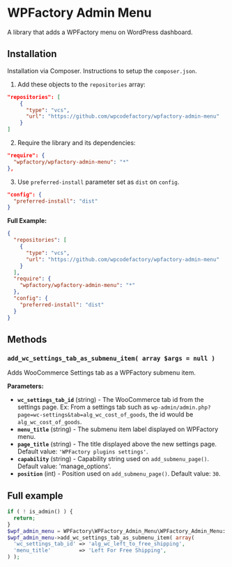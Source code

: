 # WPFactory Admin Menu

A library that adds a WPFactory menu on WordPress dashboard.

## Installation

Installation via Composer. Instructions to setup the `composer.json`.

1. Add these objects to the `repositories` array:

```json
"repositories": [    
    {
      "type": "vcs",
      "url": "https://github.com/wpcodefactory/wpfactory-admin-menu"
    }
]
```

2. Require the library and its dependencies:

```json
"require": {  
  "wpfactory/wpfactory-admin-menu": "*"
},
```

3. Use `preferred-install` parameter set as `dist` on `config`.

```json
"config": {
  "preferred-install": "dist"
}
```

**Full Example:**

```json
{
  "repositories": [        
    {
      "type": "vcs",
      "url": "https://github.com/wpcodefactory/wpfactory-admin-menu"
    }
  ],
  "require": {
    "wpfactory/wpfactory-admin-menu": "*"
  },
  "config": {
    "preferred-install": "dist"
  }
}
```

## Methods

### `add_wc_settings_tab_as_submenu_item( array $args = null )`

Adds WooCommerce Settings tab as a WPFactory submenu item.

**Parameters:**

* **`wc_settings_tab_id`** (string) - The WooCommerce tab id from the settings page. Ex: From a settings tab such as `wp-admin/admin.php?page=wc-settings&tab=alg_wc_cost_of_goods`, the id would be `alg_wc_cost_of_goods`.
* **`menu_title`** (string) - The submenu item label displayed on WPFactory menu.
* **`page_title`** (string) - The title displayed above the new settings page. Default value: `'WPFactory plugins settings'`.
* **`capability`** (string) - Capability string used on `add_submenu_page()`. Default value: 'manage_options'.
* **`position`** (int) - Position used on `add_submenu_page()`. Default value: `30`.

## Full example

```php
if ( ! is_admin() ) {
  return;
}
$wpf_admin_menu = WPFactory\WPFactory_Admin_Menu\WPFactory_Admin_Menu::get_instance();
$wpf_admin_menu->add_wc_settings_tab_as_submenu_item( array(
  'wc_settings_tab_id' => 'alg_wc_left_to_free_shipping',
  'menu_title'         => 'Left For Free Shipping',
) );
```
